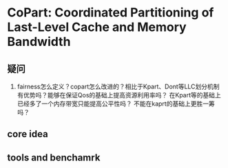 # CoPart:  Coordinated Partitioning of Last-Level Cache and Memory Bandwidth

## 疑问

1. fairness怎么定义？copart怎么改进的？相比于Kpart、Dont等LLC划分机制有优势吗？能够在保证Qos的基础上提高资源利用率吗？ 在Kpart等的基础上已经多了一个内存带宽只能提高公平性吗？ 不能在kaprt的基础上更胜一筹吗？

## core idea

## tools and benchamrk
